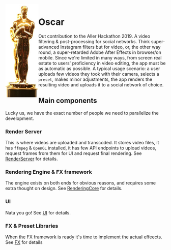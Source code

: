 <img align=left src="doc/oscar.png">

# Oscar
Out contribution to the Aller Hackathon 2019.
A video filtering & post-processing for social networks. Think super-advanced Instagram filters but for video, or, the other way round, a super-retarded Adobe After Effects in browser/on mobile. Since we're limited in many ways, from screen real estate to users' proficiency in video editing, the app must be as automatic as possible. A typical usage scenario: a user uploads few videos they took with their camera, selects a `preset`, makes minor adjustments, the app renders the resulting video and uploads it to a social network of choice.

## Main components
Lucky us, we have the exact number of people we need to parallelize the development.

### Render Server
This is where videos are uploaded and transcoded. It stores video files, it has `ffmpeg` & `OpenGL` installed, it has few API endpoints to upload videos, request frames from them for UI and request final rendering. See [RenderServer](doc/RenderServer.md) for details.

### Rendering Engine & FX framework
The engine exists on both ends for obvious reasons, and requires some extra thought on design. See [RenderingCore](doc/RenderingCore.md) for details.

### UI
Nata you go! See [UI](doc/UI.md) for details.

### FX & Preset Libraries
When the FX framework is ready it's time to implement the actual effeects. See [FX](doc/FX.md) for details
